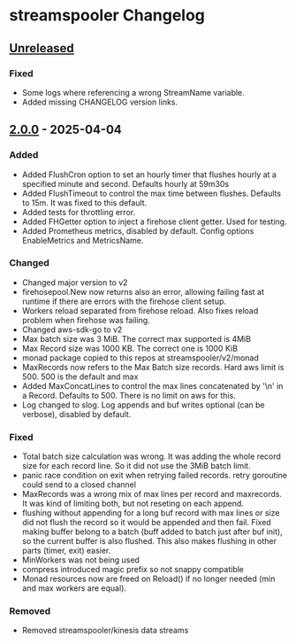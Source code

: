 # streamspooler Changelog

## [Unreleased]

### Fixed

- Some logs where referencing a wrong StreamName variable.
- Added missing CHANGELOG version links.

## [2.0.0] - 2025-04-04

### Added

- Added FlushCron option to set an hourly timer that flushes hourly at a specified minute and second. Defaults hourly at 59m30s
- Added FlushTimeout to control the max time between flushes. Defaults to 15m. It was fixed to this default.
- Added tests for throttling error.
- Added FHGetter option to inject a firehose client getter. Used for testing.
- Added Prometheus metrics, disabled by default. Config options EnableMetrics and MetricsName.

### Changed

- Changed major version to v2
- firehosepool.New now returns also an error, allowing failing fast at runtime if there are errors with the firehose client setup.
- Workers reload separated from firehose reload. Also fixes reload problem when firehose was failing.
- Changed aws-sdk-go to v2
- Max batch size was 3 MiB. The correct max supported is 4MiB
- Max Record size was 1000 KB. The correct one is 1000 KiB
- monad package copied to this repos at streamspooler/v2/monad
- MaxRecords now refers to the Max Batch size records. Hard aws limit is 500. 500 is the default and max
- Added MaxConcatLines to control the max lines concatenated by '\n' in a Record. Defaults to 500. There is no limit on aws for this.
- Log changed to slog. Log appends and buf writes optional (can be verbose), disabled by default.

### Fixed

- Total batch size calculation was wrong. It was adding the whole record size for each record line. So it did not use the 3MiB batch limit.
- panic race condition on exit when retrying failed records. retry goroutine could send to a closed channel
- MaxRecords was a wrong mix of max lines per record and maxrecords. It was kind of limiting both, but not reseting on each append.
- flushing without appending  for a long buf record with max lines or size did not flush the record so it would be appended and then fail. Fixed making buffer belong to a batch (buff added to batch just after buf init), so the current buffer is also flushed. This also makes flushing in other parts (timer, exit) easier.
- MinWorkers was not being used
- compress introduced magic prefix so not snappy compatible
- Monad resources now are freed on Reload() if no longer needed (min and max workers are equal).

### Removed

- Removed streamspooler/kinesis data streams

[unreleased]: https://github.com/gabrielperezs/streamspooler/compare/v2.0.0...HEAD
[2.0.0]: https://github.com/gabrielperezs/streamspooler/compare/v1.0.0...v2.0.0
